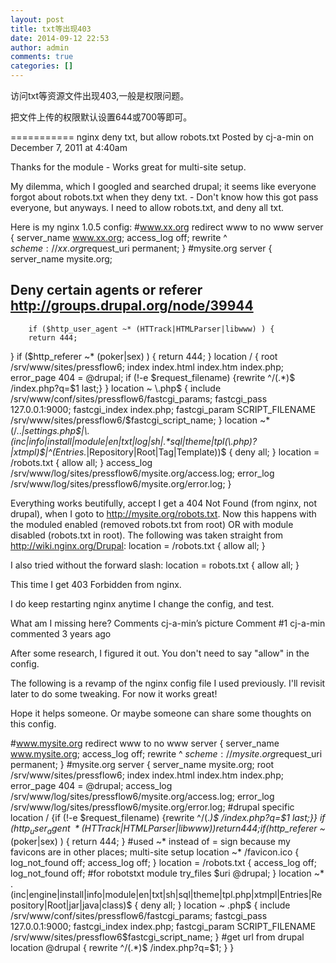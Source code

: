```yaml
---
layout: post
title: txt等出现403
date: 2014-09-12 22:53
author: admin
comments: true
categories: []
---
```

访问txt等资源文件出现403,一般是权限问题。

把文件上传的权限默认设置644或700等即可。

===========
nginx deny txt, but allow robots.txt
Posted by cj-a-min on December 7, 2011 at 4:40am

Thanks for the module - Works great for multi-site setup.

My dilemma, which I googled and searched drupal; it seems like everyone forgot about robots.txt when they deny txt. - Don't know how this got pass everyone, but anyways. I need to allow robots.txt, and deny all txt.

Here is my nginx 1.0.5 config:
#www.xx.org redirect www to no www
server {
  server_name www.xx.org;
  access_log off;
  rewrite ^ $scheme://xx.org$request_uri permanent;
}
#mysite.org
server {
        server_name mysite.org;
## Deny certain agents or referer http://groups.drupal.org/node/39944
        if ($http_user_agent ~* (HTTrack|HTMLParser|libwww) ) {
        return 444;
}
if ($http_referer ~* (poker|sex) ) {
  return 444;
}
        location / {
                root   /srv/www/sites/pressflow6;
                index  index.html index.htm index.php;
                error_page 404 = @drupal;
                if (!-e $request_filename) {rewrite ^/(.*)$ /index.php?q=$1 last;}
                }
        location ~ \.php$ {
        include /srv/www/conf/sites/pressflow6/fastcgi_params;
        fastcgi_pass  127.0.0.1:9000;
        fastcgi_index index.php;
        fastcgi_param  SCRIPT_FILENAME  /srv/www/sites/pressflow6/$fastcgi_script_name;
                }
        location ~* (/\..*|settings\.php$|\.(inc|info|install|module|en|txt|log|sh|.*sql|theme|tpl(\.php)?|xtmpl)$|^(Entries.*|Repository|Root|Tag|Template))$ {
        deny all;
                }
        location = /robots.txt {
                allow all;
        }
        access_log /srv/www/log/sites/pressflow6/mysite.org/access.log;
        error_log /srv/www/log/sites/pressflow6/mysite.org/error.log;
}

Everything works beutifully, accept I get a 404 Not Found (from nginx, not drupal), when I goto to http://mysite.org/robots.txt. Now this happens with the moduled enabled (removed robots.txt from root) OR with module disabled (robots.txt in root). The following was taken straight from http://wiki.nginx.org/Drupal:
        location = /robots.txt {
                allow all;
        }

I also tried without the forward slash:
        location = robots.txt {
                allow all;
        }

This time I get 403 Forbidden from nginx.

I do keep restarting nginx anytime I change the config, and test.

What am I missing here?
Comments
cj-a-min’s picture
Comment #1
cj-a-min commented 3 years ago

After some research, I figured it out. You don't need to say "allow" in the config.

The following is a revamp of the nginx config file I used previously. I'll revisit later to do some tweaking. For now it works great!

Hope it helps someone. Or maybe someone can share some thoughts on this config.

#www.mysite.org redirect www to no www
server {
  server_name www.mysite.org;
  access_log off;
  rewrite ^ $scheme://mysite.org$request_uri permanent;
}
#mysite.org
server {
        server_name mysite.org;
        root   /srv/www/sites/pressflow6;
index  index.html index.htm index.php;
error_page 404 = @drupal;
        access_log /srv/www/log/sites/pressflow6/mysite.org/access.log;
        error_log /srv/www/log/sites/pressflow6/mysite.org/error.log;
#drupal specific
        location / {if (!-e $request_filename) {rewrite ^/(.*)$ /index.php?q=$1 last;}}
        if ($http_user_agent ~* (HTTrack|HTMLParser|libwww) ) {
        return 444;
}
if ($http_referer ~* (poker|sex) ) {
return 444;
}
#used ~* instead of = sign because my favicons are in other places; multi-site setup
        location ~* /favicon.ico {
                log_not_found off;
                access_log off;
        }
        location = /robots.txt {
                access_log off;
                log_not_found off;
#for robotstxt module
                try_files $uri @drupal;
        }
        location ~* \.(inc|engine|install|info|module|en|txt|sh|sql|theme|tpl\.php|xtmpl|Entries|Repository|Root|jar|java|class)$ {
                deny all;
        }
        location ~ \.php$ {
        include /srv/www/conf/sites/pressflow6/fastcgi_params;
        fastcgi_pass  127.0.0.1:9000;
        fastcgi_index index.php;
        fastcgi_param  SCRIPT_FILENAME  /srv/www/sites/pressflow6$fastcgi_script_name;
        }
#get url from drupal
        location @drupal {
                rewrite ^/(.*)$ /index.php?q=$1;
        }
}

